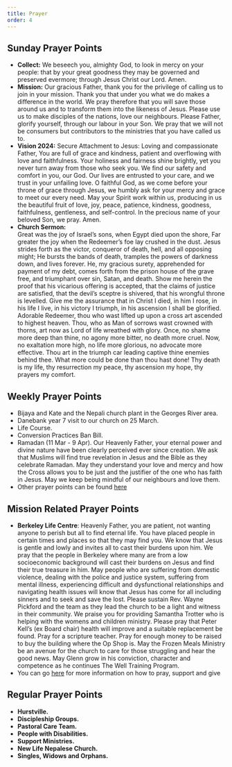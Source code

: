 ```yaml
---
title: Prayer
order: 4
---
```


## Sunday Prayer Points


  
- **Collect:** We beseech you, almighty God, to look in mercy on your people: that by your great goodness they may be governed and preserved evermore; through Jesus Christ our Lord. Amen.
- **Mission:** Our gracious Father, thank you for the privilege of calling us to join in your mission. Thank you that under you what we do makes a difference in the world. We pray therefore that you will save those around us and to transform them into the likeness of Jesus. Please use us to make disciples of the nations, love our neighbours. Please Father, glorify yourself, through our labour in your Son. We pray that we will not be consumers but contributors to the ministries that you have called us to. 
- **Vision 2024:** Secure Attachment to Jesus: Loving and compassionate Father, You are full of grace and kindness, patient and overflowing with love and faithfulness. Your holiness and fairness shine brightly, yet you never turn away from those who seek you. We find our safety and comfort in you, our God. Our lives are entrusted to your care, and we trust in your unfailing love. O faithful God, as we come before your throne of grace through Jesus, we humbly ask for your mercy and grace to meet our every need. May your Spirit work within us, producing in us the beautiful fruit of love, joy, peace, patience, kindness, goodness, faithfulness, gentleness, and self-control. In the precious name of your beloved Son, we pray. Amen.
- **Church Sermon:**   
Great was the joy of Israel’s sons,
  when Egypt died upon the shore,
  Far greater the joy
  when the Redeemer’s foe lay crushed
  in the dust.
Jesus strides forth as the victor,
  conqueror of death, hell, and all opposing
  might;
He bursts the bands of death,
  tramples the powers of darkness down,
  and lives forever.
He, my gracious surety,
  apprehended for payment of my debt,
  comes forth from the prison house of the grave
  free, and triumphant over sin, Satan, and death.
Show me herein the proof that his vicarious offering
  is accepted,
  that the claims of justice are satisfied,
  that the devil’s sceptre is shivered,
  that his wrongful throne is levelled.
Give me the assurance that in Christ I died,
  in him I rose,
  in his life I live, in his victory I triumph,
  in his ascension I shall be glorified.
Adorable Redeemer,
  thou who wast lifted up upon a cross
  art ascended to highest heaven.
Thou, who as Man of sorrows
  wast crowned with thorns,
  art now as Lord of life wreathed with glory.
Once, no shame more deep than thine,
  no agony more bitter,
  no death more cruel.
Now, no exaltation more high,
  no life more glorious,
  no advocate more effective.
Thou art in the triumph car leading captive
  thine enemies behind thee.
What more could be done than thou hast done!
  Thy death is my life,
  thy resurrection my peace,
  thy ascension my hope,
  thy prayers my comfort.





## Weekly Prayer Points
- Bijaya and Kate and the Nepali church plant in the Georges River area.
- Danebank year 7 visit to our church on 25 March. 
- Life Course. 
- Conversion Practices Ban Bill. 
- Ramadan (11 Mar - 9 Apr). Our Heavenly Father, your eternal power and divine nature have been clearly perceived ever since creation. We ask that Muslims will find true revelation in Jesus and the Bible as they celebrate Ramadan. May they understand your love and mercy and how the Cross allows you to be just and the justifier of the one who has faith in Jesus. May we keep being mindful of our neighbours and love them.
- Other prayer points can be found [here](https://stgeorgeshurstville.org.au/prayer)

## Mission Related Prayer Points

- **Berkeley Life Centre**: Heavenly Father, you are patient, not wanting anyone to perish but all to find eternal life. You have placed people in certain times and places so that they may find you. We know that Jesus is gentle and lowly and invites all to cast their burdens upon him. We pray that the people in Berkeley where many are from a low socioeconomic background will cast their burdens on Jesus and find their true treasure in him. May people who are suffering from domestic violence, dealing with the police and justice system, suffering from mental illness, experiencing difficult and dysfunctional relationships and navigating health issues will know that Jesus has come for all including sinners and to seek and save the lost. Please sustain Rev. Wayne Pickford and the team as they lead the church to be a light and witness in their community. We praise you for providing Samantha Trotter who is helping with the womens and children ministry. Please pray that Peter Kell’s (ex Board chair) health will improve and a suitable replacement be found. Pray for a scripture teacher. Pray for enough money to be raised to buy the building where the Op Shop is. May the Frozen Meals Ministry be an avenue for the church to care for those struggling and hear the good news. May Glenn grow in his conviction, character and competence as he continues The Well Training Program. 
- You can go [here](https://stgeorgeshurstville.org.au/mission-partners) for more information on how to pray, support and give

## Regular Prayer Points
- **Hurstville.**
- **Discipleship Groups.**
- **Pastoral Care Team.**
- **People with Disabilities.**
- **Support Ministries.**
- **New Life Nepalese Church.**
- **Singles, Widows and Orphans.**
